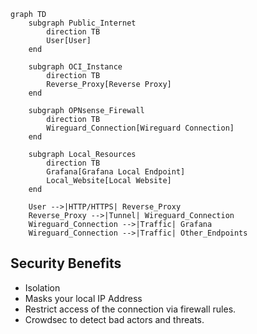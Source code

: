 ```mermaid
graph TD
    subgraph Public_Internet
        direction TB
        User[User]
    end

    subgraph OCI_Instance
        direction TB
        Reverse_Proxy[Reverse Proxy]
    end

    subgraph OPNsense_Firewall
        direction TB
        Wireguard_Connection[Wireguard Connection]
    end

    subgraph Local_Resources
        direction TB
        Grafana[Grafana Local Endpoint]
        Local_Website[Local Website]
    end

    User -->|HTTP/HTTPS| Reverse_Proxy
    Reverse_Proxy -->|Tunnel| Wireguard_Connection
    Wireguard_Connection -->|Traffic| Grafana
    Wireguard_Connection -->|Traffic| Other_Endpoints
```

## Security Benefits

 - Isolation
 - Masks your local IP Address
 - Restrict access of the connection via firewall rules.
 - Crowdsec to detect bad actors and threats.